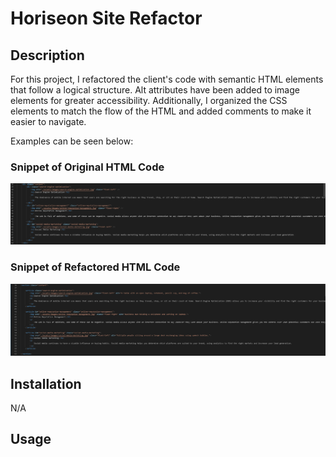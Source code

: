 # Horiseon Site Refactor


## Description

For this project, I refactored the client's code with semantic HTML elements that follow a logical structure. Alt attributes have been added to image elements for greater accessibility. Additionally, I organized the CSS elements to match the flow of the HTML and added comments to make it easier to navigate.  

Examples can be seen below:

### Snippet of Original HTML Code
![example of the clients code before the refactor](assets/images/originalCode.png)

### Snippet of Refactored HTML Code
![example of the clients code after the refactor](assets/images/refactoredCode.png)


## Installation

N/A


## Usage

